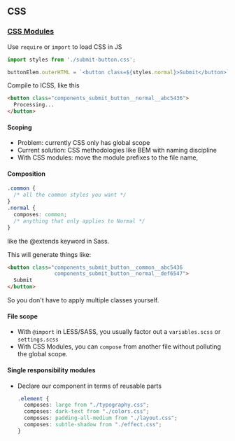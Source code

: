## CSS

### [CSS Modules](http://glenmaddern.com/articles/css-modules)

Use `require` or `import` to load CSS in JS

```javascript
import styles from './submit-button.css';

buttonElem.outerHTML = `<button class=${styles.normal}>Submit</button>`
```

Compile to ICSS, like this

```html
<button class="components_submit_button__normal__abc5436">
  Processing...
</button>
```

#### Scoping

* Problem: currently CSS only has global scope
* Current solution: CSS methodologies like BEM with naming discipline
* With CSS modules: move the module prefixes to the file name,

#### Composition

```css
.common {
  /* all the common styles you want */
}
.normal {
  composes: common;
  /* anything that only applies to Normal */
}
```

like the @extends keyword in Sass.

This will generate things like:

```html
<button class="components_submit_button__common__abc5436 
               components_submit_button__normal__def6547">
  Submit
</button>
```

So you don't have to apply multiple classes yourself.

#### File scope

* With `@import` in LESS/SASS, you usually factor out a `variables.scss` or `settings.scss`
* With CSS Modules, you can `compose` from another file without polluting the global scope.

#### Single responsibility modules

* Declare our component in terms of reusable parts

  ```css
  .element {
    composes: large from "./typography.css";
    composes: dark-text from "./colors.css";
    composes: padding-all-medium from "./layout.css";
    composes: subtle-shadow from "./effect.css";
  }
  ```